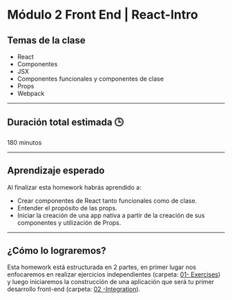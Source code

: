 # Módulo 2 Front End | React-Intro

## Temas de la clase

- React
- Componentes
- JSX
- Componentes funcionales y componentes de clase
- Props
- Webpack

---

## Duración total estimada 🕒

180 minutos

---

## Aprendizaje esperado

Al finalizar esta homework habrás aprendido a:

- Crear componentes de React tanto funcionales como de clase.
- Entender el propósito de las props.
- Iniciar la creación de una app nativa a partir de la creación de sus componentes y utilización de Props.

---

## ¿Cómo lo lograremos?

Esta homework está estructurada en 2 partes, en primer lugar nos enfocaremos en realizar ejercicios independientes (carpeta: [01- Exercises](./01%20-%20Exercises/README.md)) y luego iniciaremos la construcción de una aplicación que será tu primer desarrollo front-end (carpeta: [02 -Integration](./02%20-%20Integration/README.md)).
